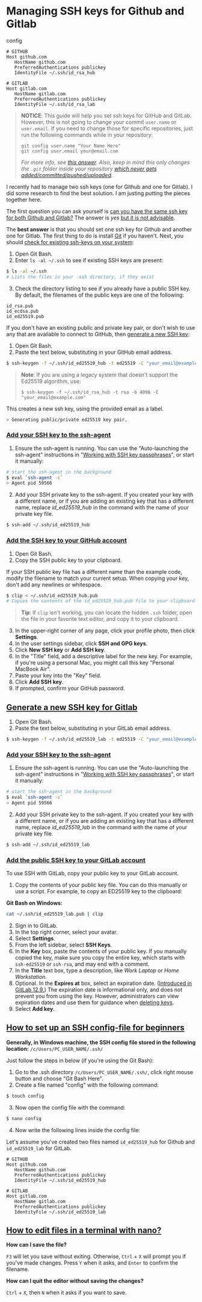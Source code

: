 # Managing SSH keys for Github and Gitlab

config
``` config 
# GITHUB
Host github.com
   HostName github.com
   PreferredAuthentications publickey
   IdentityFile ~/.ssh/id_rsa_hub

# GITLAB
Host gitlab.com
   HostName gitlab.com
   PreferredAuthentications publickey
   IdentityFile ~/.ssh/id_rsa_lab
```

> **NOTICE**: This guide will help you set ssh keys for GitHub and GitLab. However, this is not going to change your commit `user.name` or `user.email`. If you need to change those for specific repositories, just run the following commands while in your repository:  
> 
> `git config user.name "Your Name Here"`  
> `git config user.email your@email.com`  
> 
> _For more info, see [this answer](https://stackoverflow.com/a/42167480). Also, keep in mind this only changes the `.git` folder inside your repository [which never gets added/committed/pushed/uploaded](https://stackoverflow.com/a/49232867)_.  

I recently had to manage two ssh keys (one for Github and one for Gitlab). I did some research to find the best solution. I am justing putting the pieces together here.

The first question you can ask yourself is [can you have the same ssh key for both Github and Gitlab?](https://stackoverflow.com/questions/56285972/can-you-and-is-it-advisable-to-use-the-same-ssh-key-for-github-and-gitlab-gitbuc) The answer is _yes_ [but it is not advisable](https://stackoverflow.com/a/56285988).

The **best answer** is that you should set one ssh key for Github and another one for Gitlab. The first thing to do is install [Git](https://git-scm.com/downloads) if you haven't. Next, you should [check for existing ssh-keys on your system](https://docs.github.com/en/github/authenticating-to-github/checking-for-existing-ssh-keys):

1. Open Git Bash.
2. Enter `ls -al ~/.ssh` to see if existing SSH keys are present:

```bash
$ ls -al ~/.ssh
# Lists the files in your .ssh directory, if they exist
```

3. Check the directory listing to see if you already have a public SSH key. By default, the filenames of the public keys are one of the following:

```console
id_rsa.pub
id_ecdsa.pub
id_ed25519.pub
```

If you don't have an existing public and private key pair, or don't wish to use any that are available to connect to GitHub, then [generate a new SSH key](https://docs.github.com/en/github/authenticating-to-github/generating-a-new-ssh-key-and-adding-it-to-the-ssh-agent):

1. Open Git Bash.
2. Paste the text below, substituting in your GitHub email address.

```bash
$ ssh-keygen -f ~/.ssh/id_ed25519_hub -t ed25519 -C "your_email@example.com"
```

> **Note**: If you are using a legacy system that doesn't support the Ed25519 algorithm, use: 
> 
> `$ ssh-keygen -f ~/.ssh/id_rsa_hub -t rsa -b 4096 -C "your_email@example.com"`

This creates a new ssh key, using the provided email as a label. 

```bash
> Generating public/private ed25519 key pair.
```

### [Add your SSH key to the ssh-agent](https://docs.github.com/en/github/authenticating-to-github/generating-a-new-ssh-key-and-adding-it-to-the-ssh-agent#adding-your-ssh-key-to-the-ssh-agent)

1. Ensure the ssh-agent is running. You can use the "Auto-launching the ssh-agent" instructions in "[Working with SSH key passphrases](https://docs.github.com/en/github/authenticating-to-github/working-with-ssh-key-passphrases)", or start it manually:

```bash
# start the ssh-agent in the background
$ eval `ssh-agent -s`
> Agent pid 59566
```

2. Add your SSH private key to the ssh-agent. If you created your key with a different name, or if you are adding an existing key that has a different name, replace _id_ed25519_hub_ in the command with the name of your private key file.

```bash
$ ssh-add ~/.ssh/id_ed25519_hub
```

### [Add the SSH key to your GitHub account](https://docs.github.com/en/github/authenticating-to-github/adding-a-new-ssh-key-to-your-github-account)

1. Open Git Bash.
2. Copy the SSH public key to your clipboard.

If your SSH public key file has a different name than the example code, modify the filename to match your current setup. When copying your key, don't add any newlines or whitespace.

```bash
$ clip < ~/.ssh/id_ed25519_hub.pub
# Copies the contents of the id_ed25519_hub.pub file to your clipboard
```

> **Tip**: If `clip` isn't working, you can locate the hidden `.ssh` folder, open the file in your favorite text editor, and copy it to your clipboard.

3. In the upper-right corner of any page, click your profile photo, then click **Settings**. 
4. In the user settings sidebar, click **SSH and GPG keys**. 
5. Click **New SSH key** or **Add SSH key**. 
6. In the "Title" field, add a descriptive label for the new key. For example, if you're using a personal Mac, you might call this key "Personal MacBook Air".
7. Paste your key into the "Key" field. 
8. Click **Add SSH key**. 
9. If prompted, confirm your GitHub password. 

## [Generate a new SSH key for Gitlab](https://docs.gitlab.com/ee/ssh/)

1. Open Git Bash.
2. Paste the text below, substituting in your GitLab email address.

```bash
$ ssh-keygen -f ~/.ssh/id_ed25519_lab -t ed25519 -C "your_email@example.com"
```

### [Add your SSH key to the ssh-agent](https://docs.github.com/en/github/authenticating-to-github/generating-a-new-ssh-key-and-adding-it-to-the-ssh-agent#adding-your-ssh-key-to-the-ssh-agent)

1. Ensure the ssh-agent is running. You can use the "Auto-launching the ssh-agent" instructions in "[Working with SSH key passphrases](https://docs.github.com/en/github/authenticating-to-github/working-with-ssh-key-passphrases)", or start it manually:

```bash
# start the ssh-agent in the background
$ eval `ssh-agent -s`
> Agent pid 59566
```

2. Add your SSH private key to the ssh-agent. If you created your key with a different name, or if you are adding an existing key that has a different name, replace _id_ed25519_lab_ in the command with the name of your private key file.

```bash
$ ssh-add ~/.ssh/id_ed25519_lab
```

### [Add the public SSH key to your GitLab account](https://docs.gitlab.com/ee/ssh/#add-an-ssh-key-to-your-gitlab-account)

To use SSH with GitLab, copy your public key to your GitLab account.

1. Copy the contents of your public key file. You can do this manually or use a script. For example, to copy an ED25519 key to the clipboard: 

**Git Bash on Windows:**

```bash
cat ~/.ssh/id_ed25519_lab.pub | clip
```

2. Sign in to GitLab.
3. In the top right corner, select your avatar.
4. Select **Settings**.
5. From the left sidebar, select **SSH Keys**.
6. In the **Key** box, paste the contents of your public key. If you manually copied the key, make sure you copy the entire key, which starts with `ssh-ed25519` or `ssh-rsa`, and may end with a comment.
7. In the **Title** text box, type a description, like _Work Laptop_ or _Home Workstation_.
8. Optional. In the **Expires at** box, select an expiration date. ([Introduced in GitLab 12.9.](https://gitlab.com/gitlab-org/gitlab/-/issues/36243)) The expiration date is informational only, and does not prevent you from using the key. However, administrators can view expiration dates and use them for guidance when [deleting keys](https://docs.gitlab.com/ee/user/admin_area/credentials_inventory.html#delete-a-users-ssh-key).
9. Select **Add key**.

## [How to set up an SSH config-file for beginners](https://stackoverflow.com/a/56536275)

**Generally, in Windows machine, the SSH config file stored in the following location:** `/c/Users/PC_USER_NAME/.ssh/`

Just follow the steps in below (if you're using the Git Bash):

1. Go to the .ssh directory `/c/Users/PC_USER_NAME/.ssh/`, click right mouse button and choose "Git Bash Here".
2. Create a file named "config" with the following command:

```bash
$ touch config
```

3. Now open the config file with the command:


```bash
$ nano config
```
4. Now write the following lines inside the config file:

Let's assume you've created two files named `id_ed25519_hub` for Github and `id_ed25519_lab` for GitLab.

```
# GITHUB
Host github.com
   HostName github.com
   PreferredAuthentications publickey
   IdentityFile ~/.ssh/id_ed25519_hub

# GITLAB
Host gitlab.com
   HostName gitlab.com
   PreferredAuthentications publickey
   IdentityFile ~/.ssh/id_ed25519_lab
```

## [How to edit files in a terminal with nano?](https://askubuntu.com/questions/54221/how-to-edit-files-in-a-terminal-with-nano)

**How can I save the file?**

`F3` will let you save without exiting. Otherwise, `Ctrl` + `X` will prompt you if you've made changes. Press `Y` when it asks, and `Enter` to confirm the filename.

**How can I quit the editor without saving the changes?**

`Ctrl` + `X`, then `N` when it asks if you want to save.

